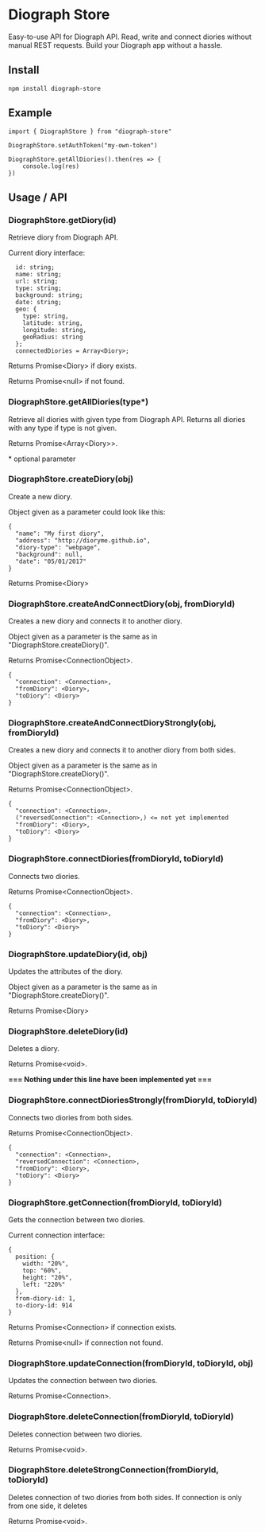 # Diograph Store

Easy-to-use API for Diograph API. Read, write and connect diories without manual REST requests. Build your Diograph app without a hassle.

## Install

```
npm install diograph-store
```

## Example

```
import { DiographStore } from "diograph-store"

DiographStore.setAuthToken("my-own-token")

DiographStore.getAllDiories().then(res => {
    console.log(res)
})
```

## Usage / API

### DiographStore.getDiory(id)

Retrieve diory from Diograph API.

Current diory interface:
```
  id: string;
  name: string;
  url: string;
  type: string;
  background: string;
  date: string;
  geo: {
    type: string,
    latitude: string,
    longitude: string,
    geoRadius: string
  };
  connectedDiories = Array<Diory>;
```

Returns Promise\<Diory> if diory exists.

Returns Promise\<null> if not found.

### DiographStore.getAllDiories(type\*)

Retrieve all diories with given type from Diograph API. Returns all diories with any type if type is not given.

Returns Promise\<Array\<Diory\>\>.

\* optional parameter

### DiographStore.createDiory(obj)

Create a new diory.

Object given as a parameter could look like this:
```
{
  "name": "My first diory",
  "address": "http://dioryme.github.io",
  "diory-type": "webpage",
  "background": null,
  "date": "05/01/2017"
}
```

Returns Promise\<Diory>

### DiographStore.createAndConnectDiory(obj, fromDioryId)

Creates a new diory and connects it to another diory.

Object given as a parameter is the same as in "DiographStore.createDiory()".

Returns Promise\<ConnectionObject>.

```
{
  "connection": <Connection>,
  "fromDiory": <Diory>,
  "toDiory": <Diory>
}
```

### DiographStore.createAndConnectDioryStrongly(obj, fromDioryId)

Creates a new diory and connects it to another diory from both sides.

Object given as a parameter is the same as in "DiographStore.createDiory()".

Returns Promise\<ConnectionObject>.

```
{
  "connection": <Connection>,
  ("reversedConnection": <Connection>,) <= not yet implemented
  "fromDiory": <Diory>,
  "toDiory": <Diory>
}
```

### DiographStore.connectDiories(fromDioryId, toDioryId)

Connects two diories.

Returns Promise\<ConnectionObject>.

```
{
  "connection": <Connection>,
  "fromDiory": <Diory>,
  "toDiory": <Diory>
}
```

### DiographStore.updateDiory(id, obj)

Updates the attributes of the diory.

Object given as a parameter is the same as in "DiographStore.createDiory()".

Returns Promise\<Diory>


### DiographStore.deleteDiory(id)

Deletes a diory.

Returns Promise\<void>.


**=== Nothing under this line have been implemented yet ===**


### DiographStore.connectDioriesStrongly(fromDioryId, toDioryId)

Connects two diories from both sides.

Returns Promise\<ConnectionObject>.

```
{
  "connection": <Connection>,
  "reversedConnection": <Connection>,
  "fromDiory": <Diory>,
  "toDiory": <Diory>
}
```

### DiographStore.getConnection(fromDioryId, toDioryId)

Gets the connection between two diories.

Current connection interface:
```
{
  position: {
    width: "20%",
    top: "60%",
    height: "20%",
    left: "220%"
  },
  from-diory-id: 1,
  to-diory-id: 914
}
```

Returns Promise\<Connection> if connection exists.

Returns Promise\<null> if connection not found.


### DiographStore.updateConnection(fromDioryId, toDioryId, obj)

Updates the connection between two diories.

Returns Promise\<Connection>.


### DiographStore.deleteConnection(fromDioryId, toDioryId)

Deletes connection between two diories.

Returns Promise\<void>.

### DiographStore.deleteStrongConnection(fromDioryId, toDioryId)

Deletes connection of two diories from both sides. If connection is only from one side, it deletes

Returns Promise\<void>.
